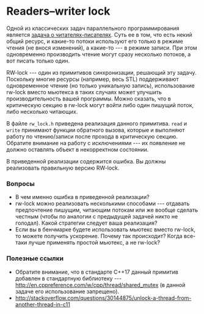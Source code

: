 # Readers–writer lock

Одной из классических задач параллельного программирования является [задача о читателях-писателях](https://en.wikipedia.org/wiki/Readers%E2%80%93writers_problem).
Суть ее в том, что есть некий общий ресурс, и какие-то потоки используют его только в режиме чтения (не внося изменений), а какие-то --- в режиме записи.
При этом одновременно производить чтение могут сразу несколько потоков, а вот писать только один.

RW-lock --- один из примитивов синхронизации, решающий эту задачу. Поскольку многие ресурсы (например, весь STL) поддерживают одновременное чтение (но только уникальную запись),
использование rw-lock вместо мьютекса в таких случаях может улучшить производительность вашей программы. Можно сказать, что в критическую секцию в rw-lock могут войти либо один пишущий поток,
либо несколько читающих.

В файле `rw_lock.h` приведена реализация данного примитива. `read` и `write` принимают функции обратного вызова, которые и выполняют работу по чтению/записи после
прохода в критическую секцию. Обратите внимание на работу с исключениями --- их появление не должно оставлять объект в некорректном состоянии.

В приведенной реализации содержится ошибка. Вы должны реализовать правильную версию RW-lock.

### Вопросы
* В чем именно ошибка в приведенной реализации?
* rw-lock можно реализовать несколькими способами --- отдавать предпочтение пишущим, читающим потокам или же вообще сделать честным (чтобы по аналогии с предыдущей задачей никто не голодал).
Какой стратегии следует ваша реализация?
* Если вы в бенчмарке будете использовать мьютекс вместо rw-lock, то можете получить ускорение. Почему так происходит? Когда все-таки лучше применять простой мьютекс, а не rw-lock?

### Полезные ссылки
* Обратите внимание, что в стандарте С++17 данный примитив добавлен в стандартную библиотеку --- http://en.cppreference.com/w/cpp/thread/shared_mutex (в данной задаче его использование запрещено).
* http://stackoverflow.com/questions/30144875/unlock-a-thread-from-another-thread-in-c11
